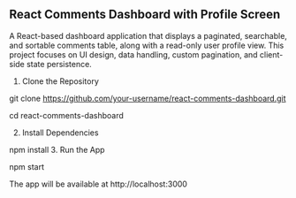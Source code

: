 ## React Comments Dashboard with Profile Screen

A React-based dashboard application that displays a paginated, searchable, and sortable comments table, along with a read-only user profile view. This project focuses on UI design, data handling, custom pagination, and client-side state persistence.

1. Clone the Repository

git clone https://github.com/your-username/react-comments-dashboard.git

cd react-comments-dashboard

2. Install Dependencies

npm install
3. Run the App

npm start

The app will be available at http://localhost:3000
